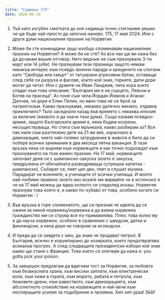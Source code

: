 ```yaml
---
title: "Седмица 175"
date: 2024-05-19
---
```

1. Тъй като изгубих сметката до коя седмица точно стигнахме реших че ще бъде най-просто да започна наново. 175, 17 май 2024. Или с други думи националния празник на Норвегия.

2. Може би сте изненадани защо изобщо споменавам националния празник на Норвегия? А може би не сте? Аз все пак ще ви кажа без да дочакам вашия отговор. 
Нито веднъж не съм празнувала 3-ти март или 14 juillet. Не празнувам тези празници защото нямам никакъв интерес към псевдо-военни паради и крещенето на слогани като “Свобода или смърт” от татуирани агресивни батки, оставащи след себе си разруха и фасове, които кой знае, горките, дали дори могат да четат. Или с думите на Иван Ланджев, типа хора които спадат към това описание: “България ми е на сърцето, Левски и Ботев на прасеца”. Аз поне съм чела Йордан Йовков и Атанас Далчев, че дори и Елин Пелин, но явно това не се брой за патриотизъм. Какво празнуваме, някакво далечно минало, отдавна приключило? Тъпо заседнали назад във времето с някаква илюзия за величие (каквото и да значи тази дума). 
Също казвам псевдно-армия, защото Българската армия е, нека бъдем искрени, несъществуваща.
Но стига съм мрънкала, какво разбирам аз? Все пак нали съм разглезено дете на 21-ви век, израснало в демокрация, чието най-голямо затруднение в живота е било да си побере всички занимания в два месеца лятна ваканция. В тази връзка нека се върнем към норвежците и как точно подхождат към празнуването на този важен празник.
На 17 май, норвежците започват деня си с шампанско-закуска (което е закуска, придружена от обичайната разведряваща сутрешна напитка - шампанско). Събират се, пият цял ден, пеят и слушат музика. Парадират не военните, а учениците от всички училища. И моето най-любимо правило (което ако искате ми вярвайте че е истинско) е че на 17 май можеш да ядеш колкото си сладолед искаш. 
Норвегия празнува това което е, и какво по-хубаво от това, особено когато си Норвегия : )

3. Във връзка в горе споменатото, ще си призная че идеята да се оженя за някой норвежец/норвежка и да взема норвежко гражданство ми се струва все по-примамлива. Плюс това колко му е да науча норвежки, особено в сравнение с шведски, датки и финландски, а нека дори не говорим за исландски. 

4. И преди да се заядете с мен, да знам че продават петрол. В България, всичко е корумпирано до козирката, което предотвратява всякакъв прогрес. А след следващите президентски избори кой знае какво ще стане с Франция. 
Това което се опитвам да кажа е: you gotta pick your poison. 

5. За завършек предлагам да вдигнем тост за Норвегия, за любовта към безвкусната храна, към високи заплати, към електрически коли, към хижи в гората, към морето, рибата и петрола, към бежовите дрехи, към равеството, към демокрацията, към абсолютното спокойствие на норвежците и най-вече към неспиращите усилия за подобрение и промяна. Хип хип ураа! Skål!
